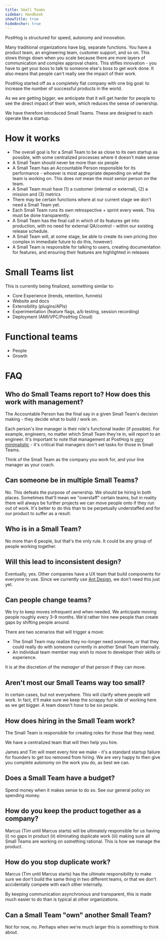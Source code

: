 ```yaml
---
title: Small Teams
sidebar: Handbook
showTitle: true
hideAnchor: true
---
```


PostHog is structured for speed, autonomy and innovation.

Many traditional organizations have big, separate functions. You have a product team, an engineering team, customer support, and so on. This slows things down when you scale because there are more layers of communication and complex approval chains. This stifles innovation - you have to get your boss to talk to someone else's boss to get work done. It also means that people can't really see the impact of their work.

PostHog started off as a completely flat company with one big goal: to increase the number of successful products in the world.

As we are getting bigger, we anticipate that it will get harder for people to see the direct impact of their work, which reduces the sense of ownership.

We have therefore introduced Small Teams. These are designed to each operate like a startup. 

# How it works

* The overall goal is for a Small Team to be as close to its own startup as possible, with some centralized processes where it doesn't make sense
* A Small Team should never be more than six people
* A Small Team has an Accountable Person responsible for its performance - whoever is most appropriate depending on what the team is working on. This does _not_ mean the most senior person on the team.
* A Small Team must have (1) a customer (internal or external), (2) a mission and (3) metrics
* There may be certain functions where at our current stage we don't need a Small Team yet.
* Each Small Team runs its own retrospective + sprint every week. This must be done transparently.
* A Small Team has the final call in which of its features get into production, with no need for external QA/control - within our existing release schedule.
* A Small Team will, at some stage, be able to create its own pricing (too complex in immediate future to do this, however)
* A Small Team is responsible for talking to users, creating documentation for features, and ensuring their features are highlighted in releases

# Small Teams list

This is currently being finalized, something similar to:

* Core Experience (trends, retention, funnels)
* Website and docs
* Extensibility (plugins/APIs)
* Experimentation (feature flags, a/b testing, session recording)
* Deployment (AMI/VPC/PostHog Cloud)

# Functional teams

* People
* Growth

# FAQ

## Who do Small Teams report to? How does this work with management?

The Accountable Person has the final say in a given Small Team's decision making - they decide what to build / work on.

Each person's line manager is their role's functional leader (if possible). For example, engineers, no matter which Small Team they're in, will report to an engineer. It's important to note that management at PostHog is [very minimalistic](management) - it's critical that managers don't set tasks for those in Small Teams.

Think of the Small Team as the company you work for, and your line manager as your coach.

## Can someone be in multiple Small Teams?

No. This defeats the purpose of ownership. We should be hiring in both places. Sometimes that'll mean we "overstaff" certain teams, but in reality there will always be further projects we can move people onto if they run out of work. It's better to do this than to be perpetually understaffed and for our product to suffer as a result.

## Who is in a Small Team?

No more than 6 people, but that's the only rule. It could be any group of people working together.

## Will this lead to inconsistent design?

Eventually, yes. Other companies have a UX team that build components for everyone to use. Since we currently use [Ant Design](https://ant.design/), we don't need this just yet.

## Can people change teams?

We try to keep moves infrequent and when needed. We anticipate moving people roughly every 3-9 months. We'd rather hire new people than create gaps by shifting people around.

There are two scenarios that will trigger a move:

* The Small Team may realize they no-longer need someone, or that they could really do with someone currently in another Small Team internally.
* An individual team member may wish to move to developer their skills or experience.

It is at the discretion of the _manager_ of that person if they can move.

## Aren't most our Small Teams way too small?

In certain cases, but not everywhere. This will clarify where people will work. In fact, it'll make sure we keep the scrappy fun side of working here as we get bigger. A team doesn't _have_ to be six people.

## How does hiring in the Small Team work?

The Small Team is responsible for creating roles for those that they need. 

We have a centralized team that will then help you hire.

James and Tim will meet every hire we make - it's a standard startup failure for founders to get too removed from hiring. We are very happy to then give you complete autonomy on the work you do, as best we can.

## Does a Small Team have a budget?

Spend money when it makes sense to do so. See our general policy on spending money.

## How do you keep the product together as a company?

Marcus (Tim until Marcus starts) will be ultimately responsible for us having (i) no gaps in product (ii) eliminating duplicate work (iii) making sure all Small Teams are working on something rational. This is how we manage the product.

## How do you stop duplicate work?

Marcus (Tim until Marcus starts) has the ultimate responsibility to make sure we don't build the same thing in two different teams, or that we don't accidentally compete with each other internally.

By keeping communication asynchronous and transparent, this is made much easier to do than is typical at other organizations.

## Can a Small Team "own" another Small Team?

Not for now, no. Perhaps when we're much larger this is something to think about.
